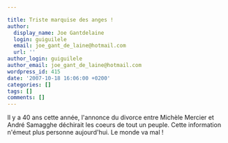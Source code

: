 ```yaml
---

title: Triste marquise des anges !
author:
  display_name: Joe Gantdelaine
  login: guiguilele
  email: joe_gant_de_laine@hotmail.com
  url: ''
author_login: guiguilele
author_email: joe_gant_de_laine@hotmail.com
wordpress_id: 415
date: '2007-10-18 16:06:00 +0200'
categories: []
tags: []
comments: []
---
```

Il y a 40 ans cette année, l'annonce du divorce entre Michèle Mercier et André Samagghe déchirait les coeurs de tout un peuple. Cette information n'émeut plus personne aujourd'hui. Le monde va mal !
